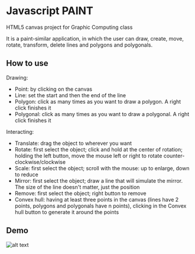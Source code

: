 # Javascript PAINT

HTML5 canvas project for Graphic Computing class

It is a paint-similar application, in which the user can draw, create, move, rotate, transform, delete lines and polygons and polygonals.

## How to use

Drawing:
  - Point: by clicking on the canvas
  - Line: set the start and then the end of the line
  - Polygon: click as many times as you want to draw a polygon. A right click finishes it
  - Polygonal: click as many times as you want to draw a polygonal. A right click finishes it
  
Interacting:
  - Translate: drag the object to wherever you want
  - Rotate: first select the object; click and hold at the center of rotation; holding the left button, move the mouse left or right to rotate counter-clockwise/clockwise
  - Scale: first select the object; scroll with the mouse: up to enlarge, down to reduce
  - Mirror: first select the object; draw a line that will simulate the mirror. The size of the line doesn't matter, just the position
  - Remove: first select the object; right button to remove
  - Convex hull: having at least three points in the canvas (lines have 2 points, polygons and polygonals have n points), clicking in the Convex hull button to generate it around the points

## Demo

![alt text](https://raw.githubusercontent.com/jorgimello/canvas-art/master/demo.png)
